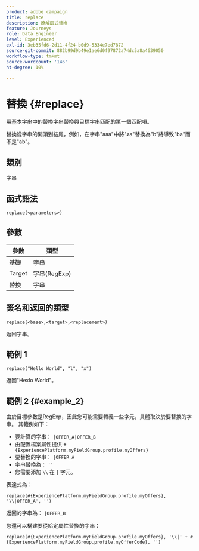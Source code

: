 ```yaml
---
product: adobe campaign
title: replace
description: 瞭解函式替換
feature: Journeys
role: Data Engineer
level: Experienced
exl-id: 3eb35fd6-2d11-4f24-b0d9-5334e7ed7872
source-git-commit: 882b99d9b49e1ae6d0f97872a74dc5a8a4639050
workflow-type: tm+mt
source-wordcount: '146'
ht-degree: 10%

---
```


# 替換 {#replace}

用基本字串中的替換字串替換與目標字串匹配的第一個匹配項。

替換從字串的開頭到結尾，例如，在字串&quot;aaa&quot;中將&quot;aa&quot;替換為&quot;b&quot;將導致&quot;ba&quot;而不是&quot;ab&quot;。

## 類別

字串

## 函式語法

`replace(<parameters>)`

## 參數

| 參數 | 類型 |
|-----------|--------------|
| 基礎 | 字串 |
| Target | 字串(RegExp) |
| 替換 | 字串 |

## 簽名和返回的類型

`replace(<base>,<target>,<replacement>)`

返回字串。

## 範例 1

`replace("Hello World", "l", "x")`

返回&quot;Hexlo World&quot;。

## 範例 2 {#example_2}

由於目標參數是RegExp，因此您可能需要轉義一些字元，具體取決於要替換的字串。 其範例如下：

* 要計算的字串： `|OFFER_A|OFFER_B`
* 由配置檔案屬性提供 `#{ExperiencePlatform.myFieldGroup.profile.myOffers}`
* 要替換的字串： `|OFFER_A`
* 字串替換為： `''`
* 您需要添加 `\\` 在 `|` 字元。

表達式為：

`replace(#{ExperiencePlatform.myFieldGroup.profile.myOffers}, '\\|OFFER_A', '')`

返回的字串為： `|OFFER_B`

您還可以構建要從給定屬性替換的字串：

`replace(#{ExperiencePlatform.myFieldGroup.profile.myOffers}, '\\|' + #{ExperiencePlatform.myFieldGroup.profile.myOfferCode}, '')`
